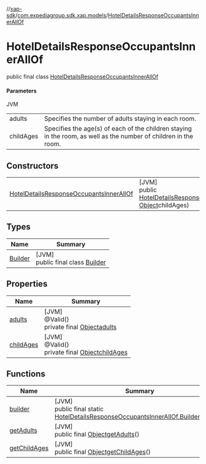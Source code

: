 //[xap-sdk](../../../index.md)/[com.expediagroup.sdk.xap.models](../index.md)/[HotelDetailsResponseOccupantsInnerAllOf](index.md)

# HotelDetailsResponseOccupantsInnerAllOf

public final class [HotelDetailsResponseOccupantsInnerAllOf](index.md)

#### Parameters

JVM

| | |
|---|---|
| adults | Specifies the number of adults staying in each room. |
| childAges | Specifies the age(s) of each of the children staying in the room, as well as the number of children in the room. |

## Constructors

| | |
|---|---|
| [HotelDetailsResponseOccupantsInnerAllOf](-hotel-details-response-occupants-inner-all-of.md) | [JVM]<br>public [HotelDetailsResponseOccupantsInnerAllOf](index.md)[HotelDetailsResponseOccupantsInnerAllOf](-hotel-details-response-occupants-inner-all-of.md)([Object](https://docs.oracle.com/javase/8/docs/api/java/lang/Object.html)adults, [Object](https://docs.oracle.com/javase/8/docs/api/java/lang/Object.html)childAges) |

## Types

| Name | Summary |
|---|---|
| [Builder](-builder/index.md) | [JVM]<br>public final class [Builder](-builder/index.md) |

## Properties

| Name | Summary |
|---|---|
| [adults](index.md#-1674717654%2FProperties%2F699445674) | [JVM]<br>@Valid()<br>private final [Object](https://docs.oracle.com/javase/8/docs/api/java/lang/Object.html)[adults](index.md#-1674717654%2FProperties%2F699445674) |
| [childAges](index.md#1599719207%2FProperties%2F699445674) | [JVM]<br>@Valid()<br>private final [Object](https://docs.oracle.com/javase/8/docs/api/java/lang/Object.html)[childAges](index.md#1599719207%2FProperties%2F699445674) |

## Functions

| Name | Summary |
|---|---|
| [builder](builder.md) | [JVM]<br>public final static [HotelDetailsResponseOccupantsInnerAllOf.Builder](-builder/index.md)[builder](builder.md)() |
| [getAdults](get-adults.md) | [JVM]<br>public final [Object](https://docs.oracle.com/javase/8/docs/api/java/lang/Object.html)[getAdults](get-adults.md)() |
| [getChildAges](get-child-ages.md) | [JVM]<br>public final [Object](https://docs.oracle.com/javase/8/docs/api/java/lang/Object.html)[getChildAges](get-child-ages.md)() |
